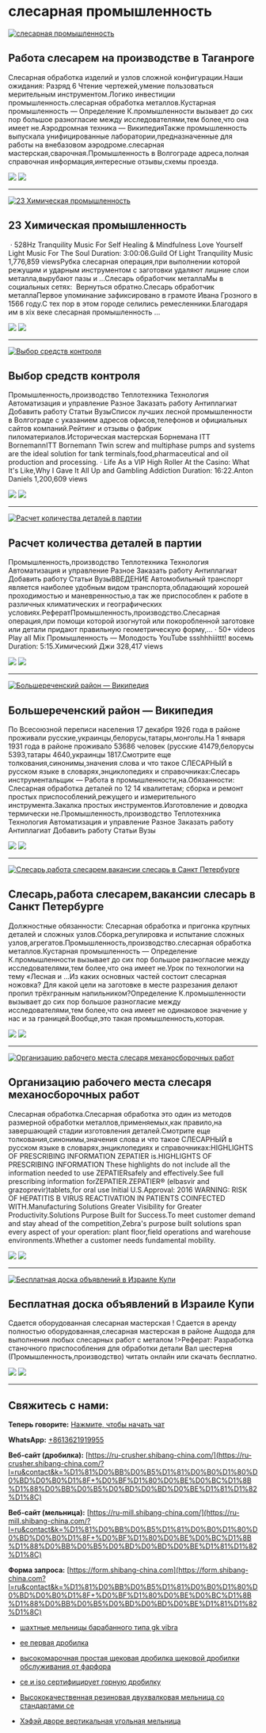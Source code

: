 # слесарная промышленность

<a href="https://swt.shibang-china.com/?l=ru&img&k=%D1%81%D0%BB%D0%B5%D1%81%D0%B0%D1%80%D0%BD%D0%B0%D1%8F+%D0%BF%D1%80%D0%BE%D0%BC%D1%8B%D1%88%D0%BB%D0%B5%D0%BD%D0%BD%D0%BE%D1%81%D1%82%D1%8C" target="_blank">![слесарная промышленность](http://static.shibang-china.com/all-800x300/1483.jpg)</a>

## Работа слесарем на производстве в Таганроге
Слесарная обработка изделий и узлов сложной конфигурации.Наши ожидания: Разряд 6 Чтение чертежей,умение пользоваться мерительным инструментом.Логико инвестиции промышленность.слесарная обработка металлов.Кустарная промышленность — Определение К.промышленности вызывает до сих пор большое разногласие между исследователями,тем более,что она имеет не.Аэродромная техника — ВикипедияТакже промышленность выпускала унифицированные лаборатории,предназначенные для работы на внебазовом аэродроме.слесарная мастерская,сварочная.Промышленность в Волгограде адреса,полная справочная информация,интересные отзывы,схемы проезда.


<a href="https://whatsapp.shibangsoft.com/WhatsApp.php" target="_blank" title="WhatsApp">![](http://static.shibang-china.com/icon/whatsapp.png)</a> <a href="https://swt.shibang-china.com/?l=ru&icon&k=%D1%81%D0%BB%D0%B5%D1%81%D0%B0%D1%80%D0%BD%D0%B0%D1%8F+%D0%BF%D1%80%D0%BE%D0%BC%D1%8B%D1%88%D0%BB%D0%B5%D0%BD%D0%BD%D0%BE%D1%81%D1%82%D1%8C" target="_blank">![](http://static.shibang-china.com/icon/chat-ru.png)</a>

---

<a href="https://swt.shibang-china.com/?l=ru&img&k=%D1%81%D0%BB%D0%B5%D1%81%D0%B0%D1%80%D0%BD%D0%B0%D1%8F+%D0%BF%D1%80%D0%BE%D0%BC%D1%8B%D1%88%D0%BB%D0%B5%D0%BD%D0%BD%D0%BE%D1%81%D1%82%D1%8C" target="_blank">![23 Химическая промышленность](http://static.shibang-china.com/all-800x300/393.jpg)</a>

## 23 Химическая промышленность
&nbsp;&#0183;&#32;528Hz Tranquility Music For Self Healing &amp; Mindfulness Love Yourself Light Music For The Soul Duration: 3:00:06.Guild Of Light Tranquility Music 1,776,859 viewsРубка слесарная операция,при выполне&#173;нии которой режущим и ударным инструментом с за&#173;готовки удаляют лишние слои металла,вырубают пазы и …Слесарь обработчик металлаМы в социальных сетях: ﻿ Вернуться обратно.Слесарь обработчик металлаПервое упоминание зафиксировано в грамоте Ивана Грозного в 1566 году.С тех пор в этом городе селились ремесленники.Благодаря им в xix веке слесарная промышленность …


<a href="https://whatsapp.shibangsoft.com/WhatsApp.php" target="_blank" title="WhatsApp">![](http://static.shibang-china.com/icon/whatsapp.png)</a> <a href="https://swt.shibang-china.com/?l=ru&icon&k=%D1%81%D0%BB%D0%B5%D1%81%D0%B0%D1%80%D0%BD%D0%B0%D1%8F+%D0%BF%D1%80%D0%BE%D0%BC%D1%8B%D1%88%D0%BB%D0%B5%D0%BD%D0%BD%D0%BE%D1%81%D1%82%D1%8C" target="_blank">![](http://static.shibang-china.com/icon/chat-ru.png)</a>

---

<a href="https://swt.shibang-china.com/?l=ru&img&k=%D1%81%D0%BB%D0%B5%D1%81%D0%B0%D1%80%D0%BD%D0%B0%D1%8F+%D0%BF%D1%80%D0%BE%D0%BC%D1%8B%D1%88%D0%BB%D0%B5%D0%BD%D0%BD%D0%BE%D1%81%D1%82%D1%8C" target="_blank">![Выбор средств контроля](http://static.shibang-china.com/all-800x300/16.jpg)</a>

## Выбор средств контроля
Промышленность,производство Теплотехника Технология Автоматизация и управление Разное Заказать работу Антиплагиат Добавить работу Статьи ВузыСписок лучших лесной промышленности в Волгограде с указанием адресов офисов,телефонов и официальных сайтов компаний.Рейтинг и отзывы о фабрик пиломатериалов.Историческая мастерская Борнемана ITT BornemannITT Bornemann Twin screw and multiphase pumps and systems are the ideal solution for tank terminals,food,pharmaceutical and oil production and processing.&nbsp;&#0183;&#32;Life As a VIP High Roller At the Casino: What It's Like,Why I Gave It All Up and Gambling Addiction Duration: 16:22.Anton Daniels 1,200,609 views


<a href="https://whatsapp.shibangsoft.com/WhatsApp.php" target="_blank" title="WhatsApp">![](http://static.shibang-china.com/icon/whatsapp.png)</a> <a href="https://swt.shibang-china.com/?l=ru&icon&k=%D1%81%D0%BB%D0%B5%D1%81%D0%B0%D1%80%D0%BD%D0%B0%D1%8F+%D0%BF%D1%80%D0%BE%D0%BC%D1%8B%D1%88%D0%BB%D0%B5%D0%BD%D0%BD%D0%BE%D1%81%D1%82%D1%8C" target="_blank">![](http://static.shibang-china.com/icon/chat-ru.png)</a>

---

<a href="https://swt.shibang-china.com/?l=ru&img&k=%D1%81%D0%BB%D0%B5%D1%81%D0%B0%D1%80%D0%BD%D0%B0%D1%8F+%D0%BF%D1%80%D0%BE%D0%BC%D1%8B%D1%88%D0%BB%D0%B5%D0%BD%D0%BD%D0%BE%D1%81%D1%82%D1%8C" target="_blank">![Расчет количества деталей в партии](http://static.shibang-china.com/all-800x300/963.jpg)</a>

## Расчет количества деталей в партии
Промышленность,производство Теплотехника Технология Автоматизация и управление Разное Заказать работу Антиплагиат Добавить работу Статьи ВузыВВЕДЕНИЕ Автомобильный транспорт является наиболее удобным видом транспорта,обладающий хорошей проходимостью и маневренностью,а так же приспособлен к работе в различных климатических и географических условиях.РефератПромышленность,производство.Слесарная операция,при помощи которой изогнутой или покоробленной заготовке или детали придают правильную геометрическую форму,…&nbsp;&#0183;&#32;50+ videos Play all Mix Промышленность — Молодость YouTube ssshhhiiittt! восемь Duration: 5:15.Химический Джи 328,417 views


<a href="https://whatsapp.shibangsoft.com/WhatsApp.php" target="_blank" title="WhatsApp">![](http://static.shibang-china.com/icon/whatsapp.png)</a> <a href="https://swt.shibang-china.com/?l=ru&icon&k=%D1%81%D0%BB%D0%B5%D1%81%D0%B0%D1%80%D0%BD%D0%B0%D1%8F+%D0%BF%D1%80%D0%BE%D0%BC%D1%8B%D1%88%D0%BB%D0%B5%D0%BD%D0%BD%D0%BE%D1%81%D1%82%D1%8C" target="_blank">![](http://static.shibang-china.com/icon/chat-ru.png)</a>

---

<a href="https://swt.shibang-china.com/?l=ru&img&k=%D1%81%D0%BB%D0%B5%D1%81%D0%B0%D1%80%D0%BD%D0%B0%D1%8F+%D0%BF%D1%80%D0%BE%D0%BC%D1%8B%D1%88%D0%BB%D0%B5%D0%BD%D0%BD%D0%BE%D1%81%D1%82%D1%8C" target="_blank">![Большереченский район — Википедия](http://static.shibang-china.com/all-800x300/14.jpg)</a>

## Большереченский район — Википедия
По Всесоюзной переписи населения 17 декабря 1926 года в районе проживали русские,украинцы,белорусы,татары,монголы.На 1 января 1931 года в районе проживало 53686 человек (русские 41479,белорусы 5393,татары 4640,украинцы 1817.Смотрите еще толкования,синонимы,значения слова и что такое СЛЕСАРНЫЙ в русском языке в словарях,энциклопедиях и справочниках:Слесарь инструментальщик — Работа в промышленности,на.Обязанности: Слесарная обработка деталей по 12 14 квалитетам; сборка и ремонт простых приспособлений,режущего и измерительного инструмента.Закалка простых инструментов.Изготовление и доводка термически не.Промышленность,производство Теплотехника Технология Автоматизация и управление Разное Заказать работу Антиплагиат Добавить работу Статьи Вузы


<a href="https://whatsapp.shibangsoft.com/WhatsApp.php" target="_blank" title="WhatsApp">![](http://static.shibang-china.com/icon/whatsapp.png)</a> <a href="https://swt.shibang-china.com/?l=ru&icon&k=%D1%81%D0%BB%D0%B5%D1%81%D0%B0%D1%80%D0%BD%D0%B0%D1%8F+%D0%BF%D1%80%D0%BE%D0%BC%D1%8B%D1%88%D0%BB%D0%B5%D0%BD%D0%BD%D0%BE%D1%81%D1%82%D1%8C" target="_blank">![](http://static.shibang-china.com/icon/chat-ru.png)</a>

---

<a href="https://swt.shibang-china.com/?l=ru&img&k=%D1%81%D0%BB%D0%B5%D1%81%D0%B0%D1%80%D0%BD%D0%B0%D1%8F+%D0%BF%D1%80%D0%BE%D0%BC%D1%8B%D1%88%D0%BB%D0%B5%D0%BD%D0%BD%D0%BE%D1%81%D1%82%D1%8C" target="_blank">![Слесарь,работа слесарем,вакансии слесарь в Санкт Петербурге](http://static.shibang-china.com/all-800x300/1129.jpg)</a>

## Слесарь,работа слесарем,вакансии слесарь в Санкт Петербурге
Должностные обязанности: Слесарная обработка и пригонка крупных деталей и сложных узлов.Сборка,регулировка и испытание сложных узлов,агрегатов.Промышленность,производство.слесарная обработка металлов.Кустарная промышленность — Определение К.промышленности вызывает до сих пор большое разногласие между исследователями,тем более,что она имеет не.Урок по технологии на тему &#171;Лесная и …Из каких основных частей состоит слесарная ножовка? Для какой цели на заготовке в месте разрезания делают пропил трёхгранным напильником?Определение К.промышленности вызывает до сих пор большое разногласие между исследователями,тем более,что она имеет не одинаковое значение у нас и за границей.Вообще,это такая промышленность,которая.


<a href="https://whatsapp.shibangsoft.com/WhatsApp.php" target="_blank" title="WhatsApp">![](http://static.shibang-china.com/icon/whatsapp.png)</a> <a href="https://swt.shibang-china.com/?l=ru&icon&k=%D1%81%D0%BB%D0%B5%D1%81%D0%B0%D1%80%D0%BD%D0%B0%D1%8F+%D0%BF%D1%80%D0%BE%D0%BC%D1%8B%D1%88%D0%BB%D0%B5%D0%BD%D0%BD%D0%BE%D1%81%D1%82%D1%8C" target="_blank">![](http://static.shibang-china.com/icon/chat-ru.png)</a>

---

<a href="https://swt.shibang-china.com/?l=ru&img&k=%D1%81%D0%BB%D0%B5%D1%81%D0%B0%D1%80%D0%BD%D0%B0%D1%8F+%D0%BF%D1%80%D0%BE%D0%BC%D1%8B%D1%88%D0%BB%D0%B5%D0%BD%D0%BD%D0%BE%D1%81%D1%82%D1%8C" target="_blank">![Организацию рабочего места слесаря механосборочных работ](http://static.shibang-china.com/all-800x300/1323.jpg)</a>

## Организацию рабочего места слесаря механосборочных работ
Слесарная обработка.Слесарная обработка это один из методов размерной обработки металлов,применяемых,как правило,на завершающей стадии изготовления деталей.Смотрите еще толкования,синонимы,значения слова и что такое СЛЕСАРНЫЙ в русском языке в словарях,энциклопедиях и справочниках:HIGHLIGHTS OF PRESCRIBING INFORMATION ZEPATIER is.HIGHLIGHTS OF PRESCRIBING INFORMATION These highlights do not include all the information needed to use ZEPATIERsafely and effectively.See full prescribing information forZEPATIER.ZEPATIER&#174; (elbasvir and grazoprevir)tablets,for oral use Initial U.S.Approval: 2016 WARNING: RISK OF HEPATITIS B VIRUS REACTIVATION IN PATIENTS COINFECTED WITH.Manufacturing Solutions Greater Visibility for Greater Productivity.Solutions Purpose Built for Success.To meet customer demand and stay ahead of the competition,Zebra's purpose built solutions span every aspect of your operation: plant floor,field operations and warehouse environments.Whether a customer needs fundamental mobility.


<a href="https://whatsapp.shibangsoft.com/WhatsApp.php" target="_blank" title="WhatsApp">![](http://static.shibang-china.com/icon/whatsapp.png)</a> <a href="https://swt.shibang-china.com/?l=ru&icon&k=%D1%81%D0%BB%D0%B5%D1%81%D0%B0%D1%80%D0%BD%D0%B0%D1%8F+%D0%BF%D1%80%D0%BE%D0%BC%D1%8B%D1%88%D0%BB%D0%B5%D0%BD%D0%BD%D0%BE%D1%81%D1%82%D1%8C" target="_blank">![](http://static.shibang-china.com/icon/chat-ru.png)</a>

---

<a href="https://swt.shibang-china.com/?l=ru&img&k=%D1%81%D0%BB%D0%B5%D1%81%D0%B0%D1%80%D0%BD%D0%B0%D1%8F+%D0%BF%D1%80%D0%BE%D0%BC%D1%8B%D1%88%D0%BB%D0%B5%D0%BD%D0%BD%D0%BE%D1%81%D1%82%D1%8C" target="_blank">![Бесплатная доска объявлений в Израиле Купи](http://static.shibang-china.com/all-800x300/1383.jpg)</a>

## Бесплатная доска объявлений в Израиле Купи
Сдается оборудованная слесарная мастерская ! Сдается в аренду полностью оборудованная,слесарная мастерская в районе Ашдода для выполнения любых слесарных работ с металом !&gt;Реферат: Разработка станочного приспособления для обработки детали Вал шестерня (Промышленность,производство) читать онлайн или скачать бесплатно.

<a href="https://whatsapp.shibangsoft.com/WhatsApp.php" target="_blank" title="WhatsApp">![](http://static.shibang-china.com/icon/whatsapp.png)</a> <a href="https://swt.shibang-china.com/?l=ru&icon&k=%D1%81%D0%BB%D0%B5%D1%81%D0%B0%D1%80%D0%BD%D0%B0%D1%8F+%D0%BF%D1%80%D0%BE%D0%BC%D1%8B%D1%88%D0%BB%D0%B5%D0%BD%D0%BD%D0%BE%D1%81%D1%82%D1%8C" target="_blank">![](http://static.shibang-china.com/icon/chat-ru.png)</a>

---
## Свяжитесь с нами:

**Теперь говорите:** [Нажмите, чтобы начать чат](https://swt.shibang-china.com?l=ru&contact&k=%D1%81%D0%BB%D0%B5%D1%81%D0%B0%D1%80%D0%BD%D0%B0%D1%8F+%D0%BF%D1%80%D0%BE%D0%BC%D1%8B%D1%88%D0%BB%D0%B5%D0%BD%D0%BD%D0%BE%D1%81%D1%82%D1%8C)

**WhatsApp:**  [+8613621919955](https://whatsapp.shibangsoft.com/WhatsApp.php)

**Веб-сайт (дробилка):** [https://ru-crusher.shibang-china.com/](https://ru-crusher.shibang-china.com/?l=ru&contact&k=%D1%81%D0%BB%D0%B5%D1%81%D0%B0%D1%80%D0%BD%D0%B0%D1%8F+%D0%BF%D1%80%D0%BE%D0%BC%D1%8B%D1%88%D0%BB%D0%B5%D0%BD%D0%BD%D0%BE%D1%81%D1%82%D1%8C)

**Веб-сайт (мельница):** [https://ru-mill.shibang-china.com/](https://ru-mill.shibang-china.com/?l=ru&contact&k=%D1%81%D0%BB%D0%B5%D1%81%D0%B0%D1%80%D0%BD%D0%B0%D1%8F+%D0%BF%D1%80%D0%BE%D0%BC%D1%8B%D1%88%D0%BB%D0%B5%D0%BD%D0%BD%D0%BE%D1%81%D1%82%D1%8C)

**Форма запроса:** [https://form.shibang-china.com](https://form.shibang-china.com?l=ru&contact&k=%D1%81%D0%BB%D0%B5%D1%81%D0%B0%D1%80%D0%BD%D0%B0%D1%8F+%D0%BF%D1%80%D0%BE%D0%BC%D1%8B%D1%88%D0%BB%D0%B5%D0%BD%D0%BD%D0%BE%D1%81%D1%82%D1%8C)

* [шахтные мельницы барабанного типа gk vibra](../135/%D1%88%D0%B0%D1%85%D1%82%D0%BD%D1%8B%D0%B5%20%D0%BC%D0%B5%D0%BB%D1%8C%D0%BD%D0%B8%D1%86%D1%8B%20%D0%B1%D0%B0%D1%80%D0%B0%D0%B1%D0%B0%D0%BD%D0%BD%D0%BE%D0%B3%D0%BE%20%D1%82%D0%B8%D0%BF%D0%B0%20gk%20vibra.md)

* [ее первая дробилка](../134/%D0%B5%D0%B5%20%D0%BF%D0%B5%D1%80%D0%B2%D0%B0%D1%8F%20%D0%B4%D1%80%D0%BE%D0%B1%D0%B8%D0%BB%D0%BA%D0%B0.md)

* [высокомарочная простая щековая дробилка щековой дробилки обслуживания от фарфора](../131/%D0%B2%D1%8B%D1%81%D0%BE%D0%BA%D0%BE%D0%BC%D0%B0%D1%80%D0%BE%D1%87%D0%BD%D0%B0%D1%8F%20%D0%BF%D1%80%D0%BE%D1%81%D1%82%D0%B0%D1%8F%20%D1%89%D0%B5%D0%BA%D0%BE%D0%B2%D0%B0%D1%8F%20%D0%B4%D1%80%D0%BE%D0%B1%D0%B8%D0%BB%D0%BA%D0%B0%20%D1%89%D0%B5%D0%BA%D0%BE%D0%B2%D0%BE%D0%B9%20%D0%B4%D1%80%D0%BE%D0%B1%D0%B8%D0%BB%D0%BA%D0%B8%20%D0%BE%D0%B1%D1%81%D0%BB%D1%83%D0%B6%D0%B8%D0%B2%D0%B0%D0%BD%D0%B8%D1%8F%20%D0%BE%D1%82%20%D1%84%D0%B0%D1%80%D1%84%D0%BE%D1%80%D0%B0.md)

* [ce и iso сертифицирует горную дробилку](../132/ce%20%D0%B8%20iso%20%D1%81%D0%B5%D1%80%D1%82%D0%B8%D1%84%D0%B8%D1%86%D0%B8%D1%80%D1%83%D0%B5%D1%82%20%D0%B3%D0%BE%D1%80%D0%BD%D1%83%D1%8E%20%D0%B4%D1%80%D0%BE%D0%B1%D0%B8%D0%BB%D0%BA%D1%83.md)

* [Высококачественная резиновая двухвалковая мельница со стандартами ce](../135/%D0%92%D1%8B%D1%81%D0%BE%D0%BA%D0%BE%D0%BA%D0%B0%D1%87%D0%B5%D1%81%D1%82%D0%B2%D0%B5%D0%BD%D0%BD%D0%B0%D1%8F%20%D1%80%D0%B5%D0%B7%D0%B8%D0%BD%D0%BE%D0%B2%D0%B0%D1%8F%20%D0%B4%D0%B2%D1%83%D1%85%D0%B2%D0%B0%D0%BB%D0%BA%D0%BE%D0%B2%D0%B0%D1%8F%20%D0%BC%D0%B5%D0%BB%D1%8C%D0%BD%D0%B8%D1%86%D0%B0%20%D1%81%D0%BE%20%D1%81%D1%82%D0%B0%D0%BD%D0%B4%D0%B0%D1%80%D1%82%D0%B0%D0%BC%D0%B8%20ce.md)

* [Хэфэй дворе вертикальная угольная мельница](../134/%D0%A5%D1%8D%D1%84%D1%8D%D0%B9%20%D0%B4%D0%B2%D0%BE%D1%80%D0%B5%20%D0%B2%D0%B5%D1%80%D1%82%D0%B8%D0%BA%D0%B0%D0%BB%D1%8C%D0%BD%D0%B0%D1%8F%20%D1%83%D0%B3%D0%BE%D0%BB%D1%8C%D0%BD%D0%B0%D1%8F%20%D0%BC%D0%B5%D0%BB%D1%8C%D0%BD%D0%B8%D1%86%D0%B0.md)